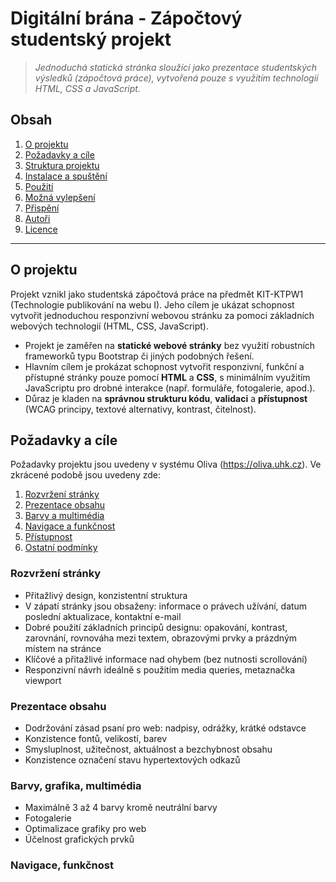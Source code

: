 # Digitální brána - Zápočtový studentský projekt

> *Jednoduchá statická stránka sloužící jako prezentace studentských výsledků (zápočtová práce), vytvořená pouze s využitím technologií HTML, CSS a JavaScript.*

## Obsah

1. [O projektu](#o-projektu)
2. [Požadavky a cíle](#požadavky-a-cíle)
3. [Struktura projektu](#struktura-projektu)
4. [Instalace a spuštění](#instalace-a-spuštění)
5. [Použití](#použití)
6. [Možná vylepšení](#možná-vylepšení)
7. [Přispění](#přispění)
8. [Autoři](#autoři)
9. [Licence](#licence) 

---

## O projektu

Projekt vznikl jako studentská zápočtová práce na předmět KIT-KTPW1 (Technologie publikování na webu I). Jeho cílem je ukázat schopnost vytvořit jednoduchou responzivní webovou stránku za pomoci základních webových technologií (HTML, CSS, JavaScript).

- Projekt je zaměřen na **statické webové stránky** bez využití robustních frameworků typu Bootstrap či jiných podobných řešení.  
- Hlavním cílem je prokázat schopnost vytvořit responzivní, funkční a přístupné stránky pouze pomocí **HTML** a **CSS**, s minimálním využitím JavaScriptu pro drobné interakce (např. formuláře, fotogalerie, apod.).  
- Důraz je kladen na **správnou strukturu kódu**, **validaci** a **přístupnost** (WCAG principy, textové alternativy, kontrast, čitelnost).


## Požadavky a cíle

Požadavky projektu jsou uvedeny v systému Oliva (https://oliva.uhk.cz). Ve zkrácené podobě jsou uvedeny zde:

1. [Rozvržení stránky](#rozvržení-stránky)
2. [Prezentace obsahu](#prezentace-obsahu)
3. [Barvy a multimédia](#barvy-a-multimédia)
4. [Navigace a funkčnost](#navigace-a-funkcnost)
5. [Přístupnost](#pristupnost)
6. [Ostatní podmínky](#ostatni-podminky)

### Rozvržení stránky

- Přitažlivý design, konzistentní struktura
- V zápatí stránky jsou obsaženy: informace o právech užívání, datum poslední aktualizace, kontaktní e-mail
- Dobré použití základních principů designu: opakování, kontrast, zarovnání, rovnováha mezi textem, obrazovými prvky a prázdným místem na stránce
- Klíčové a přitažlivé informace nad ohybem (bez nutnosti scrollování)
- Responzivní návrh ideálně s použitím media queries, metaznačka viewport

### Prezentace obsahu

- Dodržování zásad psaní pro web: nadpisy, odrážky, krátké odstavce
- Konzistence fontů, velikostí, barev
- Smysluplnost, užitečnost, aktuálnost a bezchybnost obsahu
- Konzistence označení stavu hypertextových odkazů

### Barvy, grafika, multimédia

- Maximálně 3 až 4 barvy kromě neutrální barvy
- Fotogalerie
- Optimalizace grafiky pro web
- Účelnost grafických prvků

### Navigace, funkčnost

